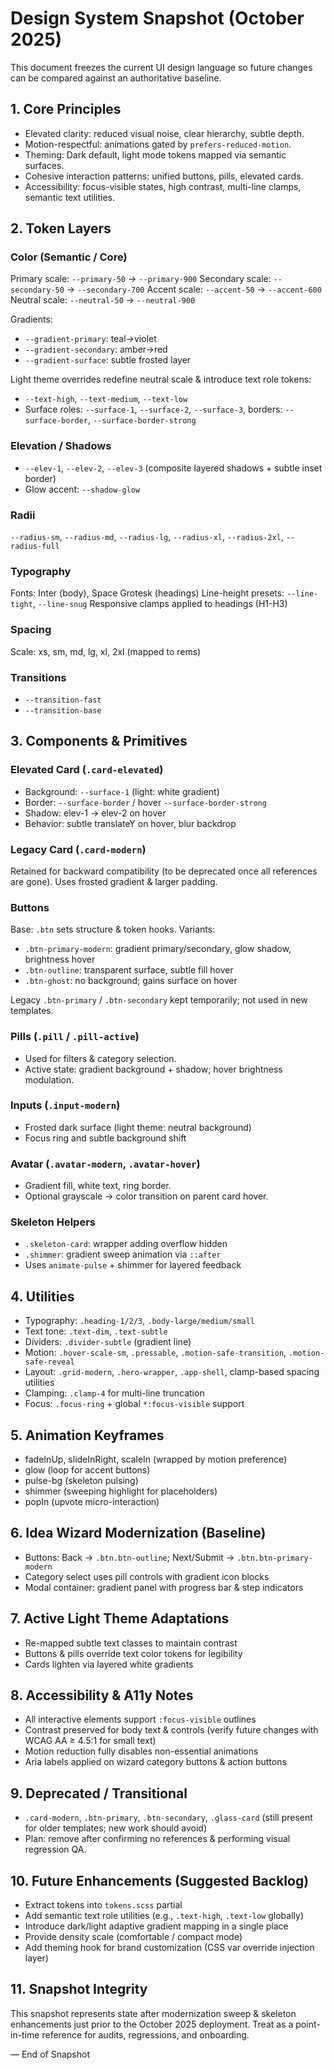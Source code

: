 # Design System Snapshot (October 2025)

This document freezes the current UI design language so future changes can be compared against an authoritative baseline.

## 1. Core Principles

- Elevated clarity: reduced visual noise, clear hierarchy, subtle depth.
- Motion-respectful: animations gated by `prefers-reduced-motion`.
- Theming: Dark default, light mode tokens mapped via semantic surfaces.
- Cohesive interaction patterns: unified buttons, pills, elevated cards.
- Accessibility: focus-visible states, high contrast, multi-line clamps, semantic text utilities.

## 2. Token Layers

### Color (Semantic / Core)

Primary scale: `--primary-50` → `--primary-900`
Secondary scale: `--secondary-50` → `--secondary-700`
Accent scale: `--accent-50` → `--accent-600`
Neutral scale: `--neutral-50` → `--neutral-900`

Gradients:

- `--gradient-primary`: teal→violet
- `--gradient-secondary`: amber→red
- `--gradient-surface`: subtle frosted layer

Light theme overrides redefine neutral scale & introduce text role tokens:

- `--text-high`, `--text-medium`, `--text-low`
- Surface roles: `--surface-1`, `--surface-2`, `--surface-3`, borders: `--surface-border`, `--surface-border-strong`

### Elevation / Shadows

- `--elev-1`, `--elev-2`, `--elev-3` (composite layered shadows + subtle inset border)
- Glow accent: `--shadow-glow`

### Radii

`--radius-sm`, `--radius-md`, `--radius-lg`, `--radius-xl`, `--radius-2xl`, `--radius-full`

### Typography

Fonts: Inter (body), Space Grotesk (headings)
Line-height presets: `--line-tight`, `--line-snug`
Responsive clamps applied to headings (H1-H3)

### Spacing

Scale: xs, sm, md, lg, xl, 2xl (mapped to rems)

### Transitions

- `--transition-fast`
- `--transition-base`

## 3. Components & Primitives

### Elevated Card (`.card-elevated`)

- Background: `--surface-1` (light: white gradient)
- Border: `--surface-border` / hover `--surface-border-strong`
- Shadow: elev-1 → elev-2 on hover
- Behavior: subtle translateY on hover, blur backdrop

### Legacy Card (`.card-modern`)

Retained for backward compatibility (to be deprecated once all references are gone). Uses frosted gradient & larger padding.

### Buttons

Base: `.btn` sets structure & token hooks.
Variants:

- `.btn-primary-modern`: gradient primary/secondary, glow shadow, brightness hover
- `.btn-outline`: transparent surface, subtle fill hover
- `.btn-ghost`: no background; gains surface on hover

Legacy `.btn-primary` / `.btn-secondary` kept temporarily; not used in new templates.

### Pills (`.pill` / `.pill-active`)

- Used for filters & category selection.
- Active state: gradient background + shadow; hover brightness modulation.

### Inputs (`.input-modern`)

- Frosted dark surface (light theme: neutral background)
- Focus ring and subtle background shift

### Avatar (`.avatar-modern`, `.avatar-hover`)

- Gradient fill, white text, ring border.
- Optional grayscale → color transition on parent card hover.

### Skeleton Helpers

- `.skeleton-card`: wrapper adding overflow hidden
- `.shimmer`: gradient sweep animation via `::after`
- Uses `animate-pulse` + shimmer for layered feedback

## 4. Utilities

- Typography: `.heading-1/2/3`, `.body-large/medium/small`
- Text tone: `.text-dim`, `.text-subtle`
- Dividers: `.divider-subtle` (gradient line)
- Motion: `.hover-scale-sm`, `.pressable`, `.motion-safe-transition`, `.motion-safe-reveal`
- Layout: `.grid-modern`, `.hero-wrapper`, `.app-shell`, clamp-based spacing utilities
- Clamping: `.clamp-4` for multi-line truncation
- Focus: `.focus-ring` + global `*:focus-visible` support

## 5. Animation Keyframes

- fadeInUp, slideInRight, scaleIn (wrapped by motion preference)
- glow (loop for accent buttons)
- pulse-bg (skeleton pulsing)
- shimmer (sweeping highlight for placeholders)
- popIn (upvote micro-interaction)

## 6. Idea Wizard Modernization (Baseline)

- Buttons: Back → `.btn.btn-outline`; Next/Submit → `.btn.btn-primary-modern`
- Category select uses pill controls with gradient icon blocks
- Modal container: gradient panel with progress bar & step indicators

## 7. Active Light Theme Adaptations

- Re-mapped subtle text classes to maintain contrast
- Buttons & pills override text color tokens for legibility
- Cards lighten via layered white gradients

## 8. Accessibility & A11y Notes

- All interactive elements support `:focus-visible` outlines
- Contrast preserved for body text & controls (verify future changes with WCAG AA ≥ 4.5:1 for small text)
- Motion reduction fully disables non-essential animations
- Aria labels applied on wizard category buttons & action buttons

## 9. Deprecated / Transitional

- `.card-modern`, `.btn-primary`, `.btn-secondary`, `.glass-card` (still present for older templates; new work should avoid)
- Plan: remove after confirming no references & performing visual regression QA.

## 10. Future Enhancements (Suggested Backlog)

- Extract tokens into `tokens.scss` partial
- Add semantic text role utilities (e.g., `.text-high`, `.text-low` globally)
- Introduce dark/light adaptive gradient mapping in a single place
- Provide density scale (comfortable / compact mode)
- Add theming hook for brand customization (CSS var override injection layer)

## 11. Snapshot Integrity

This snapshot represents state after modernization sweep & skeleton enhancements just prior to the October 2025 deployment. Treat as a point-in-time reference for audits, regressions, and onboarding.

— End of Snapshot

